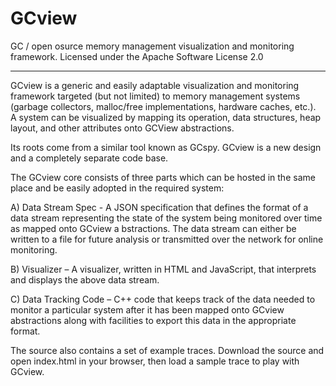 GCview
======

GC / open osurce memory management visualization and monitoring framework.
Licensed under the Apache Software License 2.0

---

GCview is a generic and easily adaptable visualization and monitoring 
framework targeted (but not limited) to memory management systems 
(garbage collectors, malloc/free implementations, hardware caches, etc.).  
A  system can be visualized by mapping its operation, data structures, heap 
layout, and other attributes onto GCView abstractions.

Its roots come from a similar tool known as GCspy. GCview is a new design 
and a completely separate code base.

The GCview core consists of three parts which can be hosted in the same place 
and be easily adopted in the required system:

A) Data Stream Spec - A JSON specification that defines the format of a data stream 
representing the state of the system being monitored over time as mapped onto GCview a
bstractions. The data stream can either be written to a file for future analysis or 
transmitted over the network for online monitoring.

B) Visualizer – A visualizer, written in HTML and JavaScript, that interprets and 
displays the above data stream.

C) Data Tracking Code – C++ code that keeps track of the data needed to monitor a 
particular system after it has been mapped onto GCview abstractions along with 
facilities to export this data in the  appropriate format.

The source also contains a set of example traces. Download the source and open index.html 
in your browser, then load a sample trace to play with GCview.
